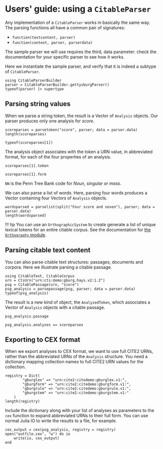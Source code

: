 # Users' guide: using a `CitableParser`

Any implementation of a `CitableParser` works in basically the same way.  The parsing functions all have a common pair of signatures:

- `function(textcontent, parser)`
- `function(content, parser, parserdata)`

The sample parser we will use requires the third, data parameter: check the documentation for your specific parser to see how it works.



Here we instantiate the sample parser, and verify that it is indeed a subtype of `CitableParser`.

```@example parsing
using CitableParserBuilder
parser = CitableParserBuilder.gettysburgParser()
typeof(parser) |> supertype
```

## Parsing string values

When we parse a string token, the result is a Vector of `Analysis` objects. Our parser produces only one analysis for *score*.

```@example parsing
scoreparses = parsetoken("score", parser; data = parser.data)
length(scoreparses)
```
```@example parsing
typeof(scoreparses[1])
```

The analysis object associates with the token a URN value, in abbreviated format, for each of the four properties of an analysis.

```@example parsing
scoreparses[1].token

```

```@example parsing
scoreparses[1].form
```

`NN` is the Penn Tree Bank code for *Noun, singular or mass*.

We can also parse a list of words. Here, parsing four words produces a Vector containing four Vectors of `Analysis` objects.

```@example parsing
wordsparsed = parselist(split("Four score and seven"), parser; data =  parser.data)
length(wordsparsed)
```


!!! tip
    You can use an `OrthographicSystem` to create generate a list of unique lexical tokens for an entire citable corpus. See the documentation for [the `Orthography` module](https://hcmid.github.io/Orthography.jl/stable/guide/corpora/).




## Parsing citable text content


You can also parse citable text structures: passages, documents and corpora.  Here we illustrate parsing a citable passage.

```@example parsing
using CitableText, CitableCorpus
urn = CtsUrn("urn:cts:demo:gburg.hays.v2:1.2")
psg = CitablePassage(urn, "score")
psg_analysis = parsepassage(psg, parser; data = parser.data)
typeof(psg_analysis)
```

The result is a new kind of object, the `AnalyzedToken`, which associates a Vector of `Analysis` objects with a citable passage.


```@example parsing
psg_analysis.passage
```

```@example parsing
psg_analysis.analyses == scoreparses
```

## Exporting to CEX format

When we export analyses to CEX format, we want to use full CITE2 URNs, rather than the abbreviated URNs of the `Analysis` structure.  You need a dictionary mapping collection names to full CITE2 URN values for the collection.

```@example parsing
registry = Dict(
        "gburglex" => "urn:cite2:citedemo:gburglex.v1:",
        "gburgform" => "urn:cite2:citedemo:gburgform.v1:",
        "gburgrule" => "urn:cite2:citedemo:gburgrule.v1:",
        "gburgstem" => "urn:cite2:citedemo:gburgstem.v1:"
    )
length(registry)
```

Include the dictionary along with your list of analyses as parameters to the `cex` function to expand abbreviated URNs to their full form.  You can use normal Julia IO to write the results to a file, for example.

```@example parsing
cex_output = cex(psg_analysis, registry = registry)
open("outfile.cex", "w") do io
    write(io, cex_output)
end
```